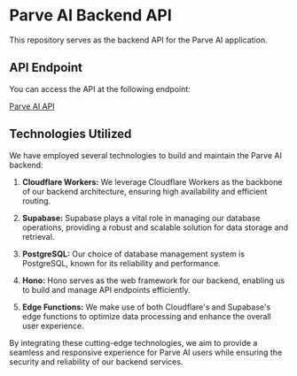 # Parve AI Backend API

This repository serves as the backend API for the Parve AI application.

## API Endpoint

You can access the API at the following endpoint:

[Parve AI API](https://api.parveaiapp.workers.dev/)

## Technologies Utilized

We have employed several technologies to build and maintain the Parve AI backend:

1. **Cloudflare Workers:** We leverage Cloudflare Workers as the backbone of our backend architecture, ensuring high availability and efficient routing.

2. **Supabase:** Supabase plays a vital role in managing our database operations, providing a robust and scalable solution for data storage and retrieval.

3. **PostgreSQL:** Our choice of database management system is PostgreSQL, known for its reliability and performance.

4. **Hono:** Hono serves as the web framework for our backend, enabling us to build and manage API endpoints efficiently.

5. **Edge Functions:** We make use of both Cloudflare's and Supabase's edge functions to optimize data processing and enhance the overall user experience.

By integrating these cutting-edge technologies, we aim to provide a seamless and responsive experience for Parve AI users while ensuring the security and reliability of our backend services.
